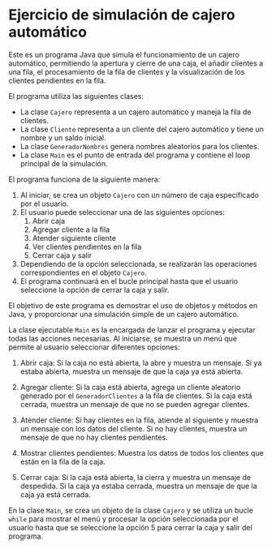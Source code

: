 # Ejercicio de simulación de cajero automático

Este es un programa Java que simula el funcionamiento de un cajero automático, permitiendo la apertura y cierre de una caja, el añadir clientes a una fila, el procesamiento de la fila de clientes y la visualización de los clientes pendientes en la fila.

El programa utiliza las siguientes clases:

- La clase `Cajero` representa a un cajero automático y maneja la fila de clientes.
- La clase `Cliente` representa a un cliente del cajero automático y tiene un nombre  y un saldo inicial.
- La clase `GeneradorNombres` genera nombres aleatorios para los clientes.
- La clase `Main` es el punto de entrada del programa y contiene el loop principal de la simulación.

El programa funciona de la siguiente manera:

1. Al iniciar, se crea un objeto `Cajero` con un número de caja especificado por el usuario.
2. El usuario puede seleccionar una de las siguientes opciones: 
    1. Abrir caja
    2. Agregar cliente a la fila
    3. Atender siguiente cliente
    4. Ver clientes pendientes en la fila
    5. Cerrar caja y salir
3. Dependiendo de la opción seleccionada, se realizarán las operaciones correspondientes en el objeto `Cajero`.
4. El programa continuará en el bucle principal hasta que el usuario seleccione la opción de cerrar la caja y salir.

El objetivo de este programa es demostrar el uso de objetos y métodos en Java, y proporcionar una simulación simple de un cajero automático.




La clase ejecutable `Main` es la encargada de lanzar el programa y ejecutar todas las acciones necesarias. Al iniciarse, se muestra un menú que permite al usuario seleccionar diferentes opciones:

1. Abrir caja: Si la caja no está abierta, la abre y muestra un mensaje. Si ya estaba abierta, muestra un mensaje de que la caja ya está abierta.

2. Agregar cliente: Si la caja está abierta, agrega un cliente aleatorio generado por el `GeneradorClientes` a la fila de clientes. Si la caja está cerrada, muestra un mensaje de que no se pueden agregar clientes.

3. Atender cliente: Si hay clientes en la fila, atiende al siguiente y muestra un mensaje con los datos del cliente. Si no hay clientes, muestra un mensaje de que no hay clientes pendientes.

4. Mostrar clientes pendientes: Muestra los datos de todos los clientes que están en la fila de la caja.

5. Cerrar caja: Si la caja está abierta, la cierra y muestra un mensaje de despedida. Si la caja ya estaba cerrada, muestra un mensaje de que la caja ya está cerrada.

En la clase `Main`, se crea un objeto de la clase `Cajero` y se utiliza un bucle `while` para mostrar el menú y procesar la opción seleccionada por el usuario hasta que se seleccione la opción 5 para cerrar la caja y salir del programa.